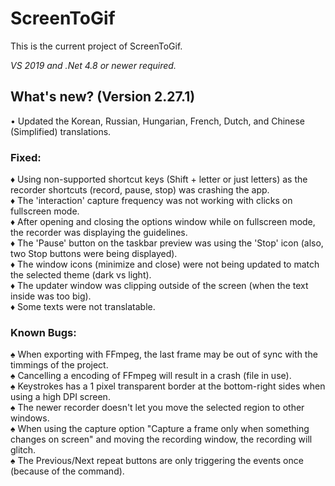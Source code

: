 ﻿# ScreenToGif  

This is the current project of ScreenToGif.  

_VS 2019 and .Net 4.8 or newer required._


## What's new? (Version 2.27.1)

• Updated the Korean, Russian, Hungarian, French, Dutch, and Chinese (Simplified) translations.  

### Fixed:

♦ Using non-supported shortcut keys (Shift + letter or just letters) as the recorder shortcuts (record, pause, stop) was crashing the app.  
♦ The 'interaction' capture frequency was not working with clicks on fullscreen mode.  
♦ After opening and closing the options window while on fullscreen mode, the recorder was displaying the guidelines.  
♦ The 'Pause' button on the taskbar preview was using the 'Stop' icon (also, two Stop buttons were being displayed).  
♦ The window icons (minimize and close) were not being updated to match the selected theme (dark vs light).  
♦ The updater window was clipping outside of the screen (when the text inside was too big).  
♦ Some texts were not translatable.  

### Known Bugs:
  
♠ When exporting with FFmpeg, the last frame may be out of sync with the timmings of the project.  
♠ Cancelling a encoding of FFmpeg will result in a crash (file in use).  
♠ Keystrokes has a 1 pixel transparent border at the bottom-right sides when using a high DPI screen.  
♠ The newer recorder doesn't let you move the selected region to other windows.  
♠ When using the capture option "Capture a frame only when something changes on screen" and moving the recording window, the recording will glitch.  
♠ The Previous/Next repeat buttons are only triggering the events once (because of the command).   